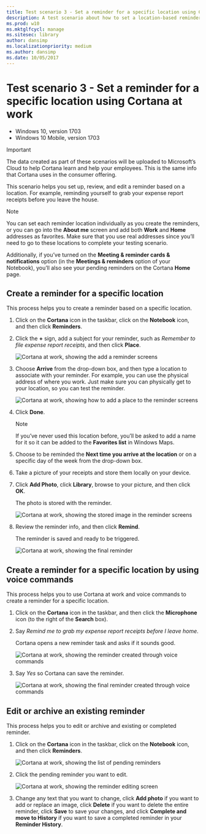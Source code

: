 ```yaml
---
title: Test scenario 3 - Set a reminder for a specific location using Cortana at work (Windows 10)
description: A test scenario about how to set a location-based reminder using Cortana at work.
ms.prod: w10
ms.mktglfcycl: manage
ms.sitesec: library
author: dansimp
ms.localizationpriority: medium
ms.author: dansimp
ms.date: 10/05/2017
---
```


# Test scenario 3 - Set a reminder for a specific location using Cortana at work

-   Windows 10, version 1703
-   Windows 10 Mobile, version 1703

>[!IMPORTANT]
>The data created as part of these scenarios will be uploaded to Microsoft’s Cloud to help Cortana learn and help your employees. This is the same info that Cortana uses in the consumer offering.

This scenario helps you set up, review, and edit a reminder based on a location. For example, reminding yourself to grab your expense report receipts before you leave the house.

>[!NOTE]
>You can set each reminder location individually as you create the reminders, or you can go into the **About me** screen and add both **Work** and **Home** addresses as favorites. Make sure that you use real addresses since you’ll need to go to these locations to complete your testing scenario.<p>Additionally, if you’ve turned on the **Meeting & reminder cards & notifications** option (in the **Meetings & reminders** option of your Notebook), you’ll also see your pending reminders on the Cortana **Home** page.

## Create a reminder for a specific location
This process helps you to create a reminder based on a specific location.

1. Click on the **Cortana** icon in the taskbar, click on the **Notebook** icon, and then click **Reminders**.

2. Click the **+** sign, add a subject for your reminder, such as _Remember to file expense report receipts_, and then click **Place**.

    ![Cortana at work, showing the add a reminder screens](../images/cortana-add-reminder.png)
 
3. Choose **Arrive** from the drop-down box, and then type a location to associate with your reminder. For example, you can use the physical address of where you work. Just make sure you can physically get to your location, so you can test the reminder.

    ![Cortana at work, showing how to add a place to the reminder screens](../images/cortana-place-reminder.png)
 
4. Click **Done**.

    >[!NOTE]
    >If you’ve never used this location before, you’ll be asked to add a name for it so it can be added to the **Favorites list** in Windows Maps.

5. Choose to be reminded the **Next time you arrive at the location** or on a specific day of the week from the drop-down box.

6. Take a picture of your receipts and store them locally on your device.

7. Click **Add Photo**, click **Library**, browse to your picture, and then click **OK**.

    The photo is stored with the reminder.

    ![Cortana at work, showing the stored image in the reminder screens](../images/cortana-final-reminder.png)
 
8. Review the reminder info, and then click **Remind**.

    The reminder is saved and ready to be triggered.

    ![Cortana at work, showing the final reminder](../images/cortana-reminder-pending.png)

## Create a reminder for a specific location by using voice commands
This process helps you to use Cortana at work and voice commands to create a reminder for a specific location.

1. Click on the **Cortana** icon in the taskbar, and then click the **Microphone** icon (to the right of the **Search** box).

2. Say _Remind me to grab my expense report receipts before I leave home_. 

    Cortana opens a new reminder task and asks if it sounds good.

    ![Cortana at work, showing the reminder created through voice commands](../images/cortana-reminder-mic.png)

3. Say _Yes_ so Cortana can save the reminder.

    ![Cortana at work, showing the final reminder created through voice commands](../images/cortana-reminder-pending-mic.png)

## Edit or archive an existing reminder
This process helps you to edit or archive and existing or completed reminder.

1. Click on the **Cortana** icon in the taskbar, click on the **Notebook** icon, and then click **Reminders**.

    ![Cortana at work, showing the list of pending reminders](../images/cortana-reminder-list.png)

2. Click the pending reminder you want to edit.

    ![Cortana at work, showing the reminder editing screen](../images/cortana-reminder-edit.png)

3.	Change any text that you want to change, click **Add photo** if you want to add or replace an image, click **Delete** if you want to delete the entire reminder, click **Save** to save your changes, and click **Complete and move to History** if you want to save a completed reminder in your **Reminder History**.
